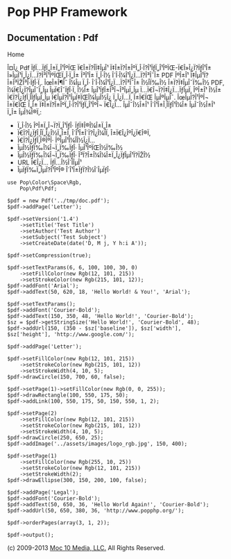 Pop PHP Framework
=================

Documentation : Pdf
-------------------

Home

Î¤Î¿ Pdf ÏƒÏ…ÏƒÏ„Î±Ï„Î¹ÎºÏŒ Ï€Î±Ï?Î­Ï‡ÎµÎ¹
Ï‡Î±Ï?Î±ÎºÏ„Î·Ï?Î¹ÏƒÏ„Î¹ÎºÏŒ-Ï€Î»Î¿Ï?ÏƒÎ¹Î±
Î»ÎµÎ¹Ï„Î¿Ï…Ï?Î³Î¹ÎºÏŒÏ„Î·Ï„Î± Î³Î¹Î± Ï„Î·Î½ Î´Î·Î¼Î¹Î¿Ï…Ï?Î³Î¯Î± PDF
ÎºÎ±Î¹ Ï‡ÎµÎ¹Ï?Î±Î³ÏŽÎ³Î·ÏƒÎ·Ï‚. ÎœÎ±Î¶Î¯ Î¼Îµ Ï„Î· Î´Î·Î¼Î¹Î¿Ï…Ï?Î³Î¯Î±
Î½Î­Ï‰Î½ Î±Ï?Ï‡ÎµÎ¯Ï‰Î½ PDF, Î¼Ï€Î¿Ï?ÎµÎ¯Ï„Îµ ÎµÏ€Î¯ÏƒÎ·Ï‚ Î½Î±
ÎµÎ¹ÏƒÎ±Î³Î¬Î³ÎµÏ„Îµ Ï…Ï€Î¬Ï?Ï‡Î¿Ï…ÏƒÎµÏ‚ ÎºÎ±Î¹ Î½Î±
Ï€Ï?Î¿ÏƒÎ¸Î­ÏƒÎµÏ„Îµ Ï€ÎµÏ?Î¹ÎµÏ‡ÏŒÎ¼ÎµÎ½Î¿ Ï„Î¿Ï…Ï‚ Î±Ï€ÏŒ ÎµÎºÎµÎ¯.
ÎœÎµÏ?Î¹ÎºÎ¬ Î±Ï€ÏŒ Ï„Î± Ï‡Î±Ï?Î±ÎºÏ„Î·Ï?Î¹ÏƒÏ„Î¹ÎºÎ¬ Ï€Î¿Ï… ÎµÎ¯Î½Î±Î¹
Î´Î¹Î±Î¸Î­ÏƒÎ¹Î¼Î± ÎµÎ¯Î½Î±Î¹ Ï„Î± ÎµÎ¾Î®Ï‚:

-   Ï„Î·Î½ ÎºÎ±Ï„Î¬Ï?Ï„Î¹ÏƒÎ· ÏƒÏ‡Î®Î¼Î±Ï„Î±
-   Ï€Ï?Î¿ÏƒÎ¸Î­Ï„Î¿Î½Ï„Î±Ï‚ Î´Î¹Î±Î´Ï?Î¿Î¼Î­Ï‚ Î±Ï€Î¿ÎºÎ¿Ï€Î®Ï‚
-   Ï€Ï?Î¿ÏƒÎ¸Î®ÎºÎ· ÎºÎµÎ¹Î¼Î­Î½Î¿Ï…
-   ÎµÎ½ÏƒÏ‰Î¼Î¬Ï„Ï‰ÏƒÎ· ÎµÎ¹ÎºÏŒÎ½Ï‰Î½
-   ÎµÎ½ÏƒÏ‰Î¼Î¬Ï„Ï‰ÏƒÎ· Î³Ï?Î±Î¼Î¼Î±Ï„Î¿ÏƒÎµÎ¹Ï?ÏŽÎ½
-   URL Ï€Î¿Ï… ÏƒÏ…Î½Î´Î­ÎµÎ¹
-   ÎµÏƒÏ‰Ï„ÎµÏ?Î¹ÎºÎ® Î´Î¹Î±ÏƒÏ?Î½Î´ÎµÏƒÎ·

<!-- -->

    use Pop\Color\Space\Rgb,
        Pop\Pdf\Pdf;

    $pdf = new Pdf('../tmp/doc.pdf');
    $pdf->addPage('Letter');

    $pdf->setVersion('1.4')
        ->setTitle('Test Title')
        ->setAuthor('Test Author')
        ->setSubject('Test Subject')
        ->setCreateDate(date('D, M j, Y h:i A'));

    $pdf->setCompression(true);

    $pdf->setTextParams(6, 6, 100, 100, 30, 0)
        ->setFillColor(new Rgb(12, 101, 215))
        ->setStrokeColor(new Rgb(215, 101, 12));
    $pdf->addFont('Arial');
    $pdf->addText(50, 620, 18, 'Hello World! & You!', 'Arial');

    $pdf->setTextParams();
    $pdf->addFont('Courier-Bold');
    $pdf->addText(150, 350, 48, 'Hello World!', 'Courier-Bold');
    $sz = $pdf->getStringSize('Hello World!', 'Courier-Bold', 48);
    $pdf->addUrl(150, (350 - $sz['baseline']), $sz['width'], $sz['height'], 'http://www.google.com/');

    $pdf->addPage('Letter');

    $pdf->setFillColor(new Rgb(12, 101, 215))
        ->setStrokeColor(new Rgb(215, 101, 12))
        ->setStrokeWidth(4, 10, 5);
    $pdf->drawCircle(150, 700, 60, false);

    $pdf->setPage(1)->setFillColor(new Rgb(0, 0, 255));
    $pdf->drawRectangle(100, 550, 175, 50);
    $pdf->addLink(100, 550, 175, 50, 150, 550, 1, 2);

    $pdf->setPage(2)
        ->setFillColor(new Rgb(12, 101, 215))
        ->setStrokeColor(new Rgb(215, 101, 12))
        ->setStrokeWidth(4, 10, 5);
    $pdf->drawCircle(250, 650, 25);
    $pdf->addImage('../assets/images/logo_rgb.jpg', 150, 400);

    $pdf->setPage(1)
        ->setFillColor(new Rgb(255, 10, 25))
        ->setStrokeColor(new Rgb(12, 101, 215))
        ->setStrokeWidth(2);
    $pdf->drawEllipse(300, 150, 200, 100, false);

    $pdf->addPage('Legal');
    $pdf->addFont('Courier-Bold');
    $pdf->addText(50, 650, 36, 'Hello World Again!', 'Courier-Bold');
    $pdf->addUrl(50, 650, 380, 36, 'http://www.popphp.org/');

    $pdf->orderPages(array(3, 1, 2));

    $pdf->output();

\(c) 2009-2013 [Moc 10 Media, LLC.](http://www.moc10media.com) All
Rights Reserved.

